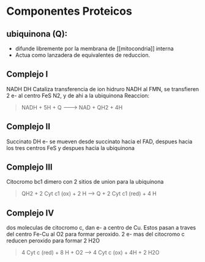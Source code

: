 # Componentes Proteicos

## ubiquinona (Q):

- difunde libremente por la membrana de [[mitocondria]] interna
- Actua como lanzadera de equivalentes de reduccion.

## Complejo I

NADH DH
Cataliza transferencia de ion hidruro NADH al FMN, se transfieren 2 e- al centro FeS N2, y de ahi a la ubiquinona
Reaccion:

> NADH + 5H + Q ---> NAD + QH2 + 4H

## Complejo II

Succinato DH
e- se mueven desde succinato hacia el FAD, despues hacia los tres centros FeS y despues hacia la ubiquinona

## Complejo III

Citocromo bc1
dimero con 2 sitios de union para la ubiquinona

> QH2 + 2 Cyt c1 (ox) + 2 H --> Q + 2 Cyt c1 (red) + 4 H

## Complejo IV

dos moleculas de citocromo c, dan e- a centro de Cu. Estos pasan a traves del centro Fe-Cu al O2 para formar peroxido.
2 e- mas del citocromo c reducen peroxido para formar 2 H2O

> 4 Cyt c (red) + 8 H + O2 --> 4 Cyt c (ox) + 4H + 2 H2O
